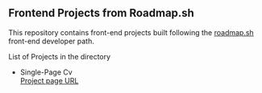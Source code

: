## Frontend Projects from Roadmap.sh

<p>
    This repository contains front-end projects built following the <a href="https://roadmap.sh">roadmap.sh</a> front-end developer path.
</p>

List of Projects in the directory

* Single-Page Cv <br>
<a href="https://frontend-projects-theta-one.vercel.app/">Project page URL</a>